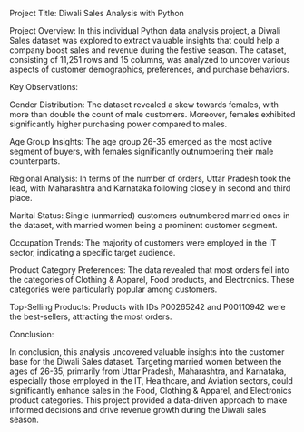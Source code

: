Project Title: Diwali Sales Analysis with Python

Project Overview:
In this individual Python data analysis project, a Diwali Sales dataset was explored to extract valuable insights that could help a company boost sales and revenue during the festive season. The dataset, consisting of 11,251 rows and 15 columns, was analyzed to uncover various aspects of customer demographics, preferences, and purchase behaviors.

Key Observations:

Gender Distribution: The dataset revealed a skew towards females, with more than double the count of male customers. Moreover, females exhibited significantly higher purchasing power compared to males.

Age Group Insights: The age group 26-35 emerged as the most active segment of buyers, with females significantly outnumbering their male counterparts.

Regional Analysis: In terms of the number of orders, Uttar Pradesh took the lead, with Maharashtra and Karnataka following closely in second and third place.

Marital Status: Single (unmarried) customers outnumbered married ones in the dataset, with married women being a prominent customer segment.

Occupation Trends: The majority of customers were employed in the IT sector, indicating a specific target audience.

Product Category Preferences: The data revealed that most orders fell into the categories of Clothing & Apparel, Food products, and Electronics. These categories were particularly popular among customers.

Top-Selling Products: Products with IDs P00265242 and P00110942 were the best-sellers, attracting the most orders.

Conclusion:

In conclusion, this analysis uncovered valuable insights into the customer base for the Diwali Sales dataset. Targeting married women between the ages of 26-35, primarily from Uttar Pradesh, Maharashtra, and Karnataka, especially those employed in the IT, Healthcare, and Aviation sectors, could significantly enhance sales in the Food, Clothing & Apparel, and Electronics product categories. This project provided a data-driven approach to make informed decisions and drive revenue growth during the Diwali sales season.
